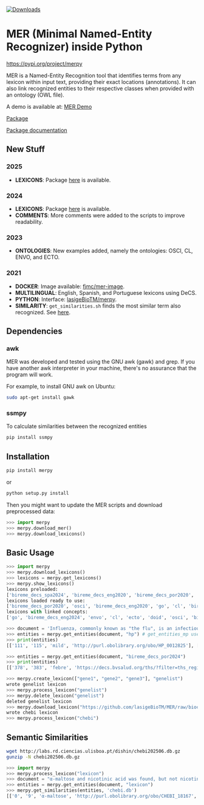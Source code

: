 [![Downloads](https://pepy.tech/badge/merpy)](https://pepy.tech/project/merpy)

# MER (Minimal Named-Entity Recognizer) inside Python

https://pypi.org/project/merpy

MER is a Named-Entity Recognition tool that identifies terms from any lexicon within input text, providing their exact locations (annotations). 
It can also link recognized entities to their respective classes when provided with an ontology (OWL file).

A demo is available at: [MER Demo](https://labs.rd.ciencias.ulisboa.pt/mer/)

[Package](https://pypi.org/project/merpy/)

[Package documentation](https://merpy.readthedocs.io/en/latest/)


## New Stuff

### 2025
- **LEXICONS**: Package [here](https://labs.rd.ciencias.ulisboa.pt/mer/lexicons202506.tgz) is available.
  
### 2024
- **LEXICONS**: Package [here](https://labs.rd.ciencias.ulisboa.pt/mer/lexicons202407.tgz) is available.
- **COMMENTS**: More comments were added to the scripts to improve readability.

### 2023
- **ONTOLOGIES**: New examples added, namely the ontologies: OSCI, CL, ENVO, and ECTO.

### 2021
- **DOCKER**: Image available: [fjmc/mer-image](https://hub.docker.com/r/fjmc/mer-image).
- **MULTILINGUAL**: English, Spanish, and Portuguese lexicons using DeCS.
- **PYTHON**: Interface: [lasigeBioTM/merpy](https://github.com/lasigeBioTM/merpy/).
- **SIMILARITY**: `get_similarities.sh` finds the most similar term also recognized. See [here](https://github.com/lasigeBioTM/MER#Similarity).

## Dependencies

### awk

MER was developed and tested using the GNU awk (gawk) and grep. If you have another awk interpreter in your machine, there's no assurance that the program will work.

For example, to install GNU awk on Ubuntu:

```bash
sudo apt-get install gawk
```

### ssmpy

To calculate similarities between the recognized entities

```bash
pip install ssmpy
```


## Installation
```bash
pip install merpy
```
or

```bash
python setup.py install
```

Then you might want to update the MER scripts and download preprocessed data:
```python
>>> import merpy
>>> merpy.download_mer()
>>> merpy.download_lexicons()
```


## Basic Usage

```python
>>> import merpy
>>> merpy.download_lexicons()
>>> lexicons = merpy.get_lexicons()
>>> merpy.show_lexicons()
lexicons preloaded:
['bireme_decs_spa2024', 'bireme_decs_eng2020', 'bireme_decs_por2020', 'hp', 'bireme_decs_spa2020', 'radlex', 'doid', 'lexicon', 'ecto', 'cl', 'osci', 'envo', 'wordnet-hyponym', 'genelist', 'go', 'bireme_decs_eng2024', 'bireme_decs_por2024', 'chebi_lite']
lexicons loaded ready to use:
['bireme_decs_por2020', 'osci', 'bireme_decs_eng2020', 'go', 'cl', 'bireme_decs_spa2024', 'bireme_decs_spa2020', 'doid', 'bireme_decs_eng2024', 'bireme_decs_por2024', 'chebi_lite', 'lexicon', 'wordnet-hyponym', 'ecto', 'envo', 'radlex', 'hp']
lexicons with linked concepts:
['go', 'bireme_decs_eng2024', 'envo', 'cl', 'ecto', 'doid', 'osci', 'bireme_decs_spa2020', 'bireme_decs_por2024', 'bireme_decs_spa2024', 'bireme_decs_eng2020', 'bireme_decs_por2020', 'lexicon', 'radlex', 'chebi_lite', 'hp']

>>> document = 'Influenza, commonly known as "the flu", is an infectious disease caused by an influenza virus. Symptoms can be mild to severe. The most common symptoms include: a high fever, runny nose, sore throat, muscle pains, headache, coughing, and feeling tired ... Acetylcysteine for reducing the oxygen transport and caffeine to stimulate ... fever, tachypnea ... fiebre, taquipnea ... febre, taquipneia' 
>>> entities = merpy.get_entities(document, "hp") # get_entities_mp uses multiprocessing (set n_cores param)
>>> print(entities)
[['111', '115', 'mild', 'http://purl.obolibrary.org/obo/HP_0012825'], ['119', '125', 'severe', 'http://purl.obolibrary.org/obo/HP_0012828'], ['168', '173', 'fever', 'http://purl.obolibrary.org/obo/HP_0001945'], ['175', '185', 'runny nose', 'http://purl.obolibrary.org/obo/HP_0031417'], ['181', '185', 'nose', 'http://purl.obolibrary.org/obo/UBERON_0000004'], ['187', '198', 'sore throat', 'http://purl.obolibrary.org/obo/HP_0033050'], ['200', '206', 'muscle', 'http://purl.obolibrary.org/obo/UBERON_0005090'], ['214', '222', 'headache', 'http://purl.obolibrary.org/obo/HP_0002315'], ['224', '232', 'coughing', 'http://purl.obolibrary.org/obo/HP_0012735'], ['246', '251', 'tired', 'http://purl.obolibrary.org/obo/HP_0012378'], ['288', '294', 'oxygen', 'http://purl.obolibrary.org/obo/CHEBI_15379'], ['288', '304', 'oxygen transport', 'http://purl.obolibrary.org/obo/GO_0015671'], ['295', '304', 'transport', 'http://purl.obolibrary.org/obo/GO_0006810'], ['335', '340', 'fever', 'http://purl.obolibrary.org/obo/HP_0001945'], ['342', '351', 'tachypnea', 'http://purl.obolibrary.org/obo/HP_0002789']]

>>> entities = merpy.get_entities(document, "bireme_decs_por2024") 
>>> print(entities)
[['378', '383', 'febre', 'https://decs.bvsalud.org/ths/?filter=ths_regid&q=D005334'], ['385', '395', 'taquipneia', 'https://decs.bvsalud.org/ths/?filter=ths_regid&q=D059246']]

>>> merpy.create_lexicon(["gene1", "gene2", "gene3"], "genelist")
wrote genelist lexicon
>>> merpy.process_lexicon("genelist")
>>> merpy.delete_lexicon("genelist")
deleted genelist lexicon
>>> merpy.download_lexicon("https://github.com/lasigeBioTM/MER/raw/biocreative2017/data/ChEBI.txt", "chebi")
wrote chebi lexicon
>>> merpy.process_lexicon("chebi")
```

## Semantic Similarities 

```bash
wget http://labs.rd.ciencias.ulisboa.pt/dishin/chebi202506.db.gz
gunzip -N chebi202506.db.gz
```

```python
>>> import merpy
>>> merpy.process_lexicon("lexicon")
>>> document = "α-maltose and nicotinic acid was found, but not nicotinic acid D-ribonucleotide"
>>> entities = merpy.get_entities(document, "lexicon") 
>>> merpy.get_similarities(entities, 'chebi.db')
[['0', '9', 'α-maltose', 'http://purl.obolibrary.org/obo/CHEBI_18167', 0.02558388153790472], ['14', '28', 'nicotinic acid', 'http://purl.obolibrary.org/obo/CHEBI_15940', 0.07797333766146208], ['48', '62', 'nicotinic acid', 'http://purl.obolibrary.org/obo/CHEBI_15940', 0.07797333766146208], ['48', '79', 'nicotinic acid D-ribonucleotide', 'http://purl.obolibrary.org/obo/CHEBI_15763', 0.07797333766146208]]

```
